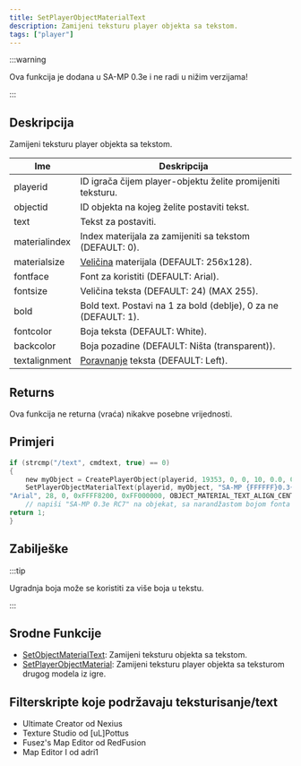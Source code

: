```yaml
---
title: SetPlayerObjectMaterialText
description: Zamijeni teksturu player objekta sa tekstom.
tags: ["player"]
---
```


:::warning

Ova funkcija je dodana u SA-MP 0.3e i ne radi u nižim verzijama!

:::

## Deskripcija

Zamijeni teksturu player objekta sa tekstom.

| Ime           | Deskripcija                                                               |
| ------------- | ------------------------------------------------------------------------- |
| playerid      | ID igrača čijem player-objektu želite promijeniti teksturu.               |
| objectid      | ID objekta na kojeg želite postaviti tekst.                               |
| text          | Tekst za postaviti.                                                       |
| materialindex | Index materijala za zamijeniti sa tekstom (DEFAULT: 0).                   |
| materialsize  | [Veličina](../resources/materialtextsizes) materijala (DEFAULT: 256x128). |
| fontface      | Font za koristiti (DEFAULT: Arial).                                       |
| fontsize      | Veličina teksta (DEFAULT: 24) (MAX 255).                                  |
| bold          | Bold text. Postavi na 1 za bold (deblje), 0 za ne (DEFAULT: 1).           |
| fontcolor     | Boja teksta (DEFAULT: White).                                             |
| backcolor     | Boja pozadine (DEFAULT: Ništa (transparent)).                             |
| textalignment | [Poravnanje](../resources/materialtextsizes) teksta (DEFAULT: Left).      |

## Returns

Ova funkcija ne returna (vraća) nikakve posebne vrijednosti.

## Primjeri

```c
if (strcmp("/text", cmdtext, true) == 0)
{
    new myObject = CreatePlayerObject(playerid, 19353, 0, 0, 10, 0.0, 0.0, 90.0); // kreiraj objekat
    SetPlayerObjectMaterialText(playerid, myObject, "SA-MP {FFFFFF}0.3{008500}e {FF8200}RC7", 0, OBJECT_MATERIAL_SIZE_256x128,\
"Arial", 28, 0, 0xFFFF8200, 0xFF000000, OBJECT_MATERIAL_TEXT_ALIGN_CENTER);
    // napiši "SA-MP 0.3e RC7" na objekat, sa narandžastom bojom fonta i crnom pozadinom
return 1;
}
```

## Zabilješke

:::tip

Ugradnja boja može se koristiti za više boja u tekstu.

:::

## Srodne Funkcije

- [SetObjectMaterialText](SetObjectMaterialText): Zamijeni teksturu objekta sa tekstom.
- [SetPlayerObjectMaterial](SetPlayerObjectMaterial): Zamijeni teksturu player objekta sa teksturom drugog modela iz igre.

## Filterskripte koje podržavaju teksturisanje/text

- Ultimate Creator od Nexius
- Texture Studio od \[uL\]Pottus
- Fusez's Map Editor od RedFusion
- Map Editor I od adri1
